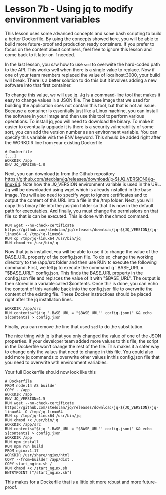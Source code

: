# Lesson 7b - Using jq to modify environment variables

This lesson uses some advanced concepts and some bash scripting to build a better Dockerfile. By using the concepts showed here, you will be able to build more future-proof and production ready containers. If you prefer to focus on the content about continers, feel free to ignore this lesson and come back to it later on if needed.

In the last lesson, you saw how to use `sed` to overwrite the hard-coded path to the API. This works well when there is a single value to replace. Now if one of your team members replaced the value of localhost:3000, your build will break. There is a better solution to do this but it involves adding a new software into that first container.

To change this value, we will use jq. Jq is a command-line tool that makes it easy to change values in a JSON file. The base image that we used for building the application does not contain this tool, but that is not an issue. Because a container is essentially just like a Linux machine, you can install the software in your image and then use this tool to perform various operations. To install jq, you will need to download the binary. To make it easier to eventually upgrade it is there is a security vulnerability of some sort, you can add the version number as an environment variable. You can specify this variable with the ENV keyword. This should be added right after the WORKDIR line from your existing Dockerfile

```docker
# Dockerfile
[...]
WORKDIR /app
ENV JQ_VERSION=1.5
```

Next, you can download jq from the Github repository https://github.com/stedolan/jq/releases/download/jq-${JQ_VERSION}/jq-linux64. Note how the JQ_VERSION environment variable is used in the URL. Jq will be downloaded using wget which is already installed in the base image. You will also need to specify wget to ignore certificates and to output the content of this URL into a file in the /tmp folder. Next, you will copy this binary file into the /usr/bin folder so that it is now in the default path for executables. And finally, you must change the permissions on that file so that is can be executed. This is done with the chmod command.

```docker
RUN wget --no-check-certificate https://github.com/stedolan/jq/releases/download/jq-${JQ_VERSION}/jq-linux64 -O /tmp/jq-linux64
RUN cp /tmp/jq-linux64 /usr/bin/jq
RUN chmod +x /usr/bin/jq
```

Now that jq is installed, you will be able to use it to change the value of the BASE_URL property of the config.json file. To do so, change the working directory to the /app/src folder and then use RUN to execute the following command. First, we tell jq to execute the command jq '.BASE_URL = "$BASE_URL"' config.json. This finds the BASE_URL property in the config.json file and replaces the value of it with "$BASE_URL". The output is then stored in a variable called $contents. Once this is done, you can echo the content of this variable back into the config.json file to overwrite the content of the existing file. These Docker instructions should be placed right after the jq installation lines.

```docker
WORKDIR /app/src
RUN contents="$(jq '.BASE_URL = "$BASE_URL"' config.json)" && echo ${contents} > config.json
```

Finally, you can remove the line that used `sed` to do the substitution.

The nice thing with jq is that you only changed the value of one of the JSON properties. If your developer team added more values to this file, the script in the Dockerfile won’t change the rest of the file. This makes it a safer way to change only the values that need to change in this file. You could also add more jq commands to overwrite other values in this config.json file that you need to overwrite with environment variables.


Your full Dockerfile should now look like this

```docker
# Dockerfile
FROM node:14 AS builder
COPY . /app
WORKDIR /app
ENV JQ_VERSION=1.5
RUN wget --no-check-certificate https://github.com/stedolan/jq/releases/download/jq-${JQ_VERSION}/jq-linux64 -O /tmp/jq-linux64
RUN cp /tmp/jq-linux64 /usr/bin/jq
RUN chmod +x /usr/bin/jq
WORKDIR /app/src
RUN contents="$(jq '.BASE_URL = "$BASE_URL"' config.json)" && echo ${contents} > config.json
WORKDIR /app
RUN npm install
RUN npm run build
FROM nginx:1.17
WORKDIR /usr/share/nginx/html
COPY --from=builder /app/dist .
COPY start_nginx.sh /
RUN chmod +x /start_nginx.sh
ENTRYPOINT ["/start_nginx.sh"]
```

This makes for a Dockerfile that is a little bit more robust and more future-proof.
